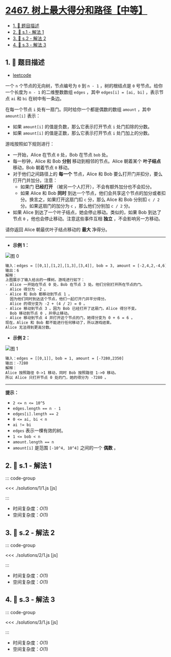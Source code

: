 # [2467. 树上最大得分和路径【中等】](https://github.com/tnotesjs/TNotes.leetcode/tree/main/notes/2467.%20%E6%A0%91%E4%B8%8A%E6%9C%80%E5%A4%A7%E5%BE%97%E5%88%86%E5%92%8C%E8%B7%AF%E5%BE%84%E3%80%90%E4%B8%AD%E7%AD%89%E3%80%91)

<!-- region:toc -->

- [1. 📝 题目描述](#1--题目描述)
- [2. 🎯 s.1 - 解法 1](#2--s1---解法-1)
- [3. 🎯 s.2 - 解法 2](#3--s2---解法-2)
- [4. 🎯 s.3 - 解法 3](#4--s3---解法-3)

<!-- endregion:toc -->

## 1. 📝 题目描述

- [leetcode](https://leetcode.cn/problems/most-profitable-path-in-a-tree/)

一个 `n` 个节点的无向树，节点编号为 `0` 到 `n - 1` ，树的根结点是 `0` 号节点。给你一个长度为 `n - 1` 的二维整数数组 `edges` ，其中 `edges[i] = [ai, bi]` ，表示节点 `ai` 和 `bi` 在树中有一条边。

在每一个节点 `i` 处有一扇门。同时给你一个都是偶数的数组 `amount` ，其中 `amount[i]` 表示：

- 如果 `amount[i]` 的值是负数，那么它表示打开节点 `i` 处门扣除的分数。
- 如果 `amount[i]` 的值是正数，那么它表示打开节点 `i` 处门加上的分数。

游戏按照如下规则进行：

- 一开始，Alice 在节点 `0` 处，Bob 在节点 `bob` 处。
- 每一秒钟，Alice 和 Bob **分别** 移动到相邻的节点。Alice 朝着某个 **叶子结点** 移动，Bob 朝着节点 `0` 移动。
- 对于他们之间路径上的 **每一个** 节点，Alice 和 Bob 要么打开门并扣分，要么打开门并加分。注意：
  - 如果门 **已经打开** （被另一个人打开），不会有额外加分也不会扣分。
  - 如果 Alice 和 Bob **同时** 到达一个节点，他们会共享这个节点的加分或者扣分。换言之，如果打开这扇门扣 `c` 分，那么 Alice 和 Bob 分别扣 `c / 2` 分。如果这扇门的加分为 `c` ，那么他们分别加 `c / 2` 分。
- 如果 Alice 到达了一个叶子结点，她会停止移动。类似的，如果 Bob 到达了节点 `0` ，他也会停止移动。注意这些事件互相 **独立** ，不会影响另一方移动。

请你返回 Alice 朝最优叶子结点移动的 **最大** 净得分。

---

- **示例 1：**

![图 0](https://cdn.jsdelivr.net/gh/tnotesjs/imgs@main/2025-09-27-20-14-28.png)

```txt
输入：edges = [[0,1],[1,2],[1,3],[3,4]], bob = 3, amount = [-2,4,2,-4,6]
输出：6
解释：
上图展示了输入给出的一棵树。游戏进行如下：
- Alice 一开始在节点 0 处，Bob 在节点 3 处。他们分别打开所在节点的门。
  Alice 得分为 -2 。
- Alice 和 Bob 都移动到节点 1 。
  因为他们同时到达这个节点，他们一起打开门并平分得分。
  Alice 的得分变为 -2 + (4 / 2) = 0 。
- Alice 移动到节点 3 。因为 Bob 已经打开了这扇门，Alice 得分不变。
  Bob 移动到节点 0 ，并停止移动。
- Alice 移动到节点 4 并打开这个节点的门，她得分变为 0 + 6 = 6 。
现在，Alice 和 Bob 都不能进行任何移动了，所以游戏结束。
Alice 无法得到更高分数。
```

- **示例 2：**

![图 1](https://cdn.jsdelivr.net/gh/tnotesjs/imgs@main/2025-09-27-20-14-37.png)

```txt
输入：edges = [[0,1]], bob = 1, amount = [-7280,2350]
输出：-7280
解释：
Alice 按照路径 0->1 移动，同时 Bob 按照路径 1->0 移动。
所以 Alice 只打开节点 0 处的门，她的得分为 -7280 。
```

---

**提示：**

- `2 <= n <= 10^5`
- `edges.length == n - 1`
- `edges[i].length == 2`
- `0 <= ai, bi < n`
- `ai != bi`
- `edges` 表示一棵有效的树。
- `1 <= bob < n`
- `amount.length == n`
- `amount[i]` 是范围 `[-10^4, 10^4]` 之间的一个 **偶数** 。

## 2. 🎯 s.1 - 解法 1

::: code-group

<<< ./solutions/1/1.js [js]

:::

- 时间复杂度：$O(1)$
- 空间复杂度：$O(1)$

## 3. 🎯 s.2 - 解法 2

::: code-group

<<< ./solutions/2/1.js [js]

:::

- 时间复杂度：$O(1)$
- 空间复杂度：$O(1)$

## 4. 🎯 s.3 - 解法 3

::: code-group

<<< ./solutions/3/1.js [js]

:::

- 时间复杂度：$O(1)$
- 空间复杂度：$O(1)$
